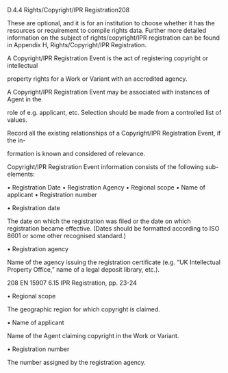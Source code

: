 D.4.4 Rights/Copyright/IPR Registration208

These are optional, and it is for an institution to choose whether it has the resources
or requirement to compile rights data. Further more detailed information on the subject
of  rights/copyright/IPR  registration  can  be  found  in  Appendix  H,  Rights/Copyright/IPR
Registration.

A Copyright/IPR Registration Event is the act of registering copyright or intellectual

property rights for a Work or Variant with an accredited agency.

A Copyright/IPR Registration Event may be associated with instances of Agent in the

role of e.g. applicant, etc. Selection should be made from a controlled list of values.

Record all the existing relationships of a Copyright/IPR Registration Event, if the in-

formation is known and considered of relevance.

Copyright/IPR Registration Event information consists of the following sub-elements:

•	 Registration Date
•	 Registration Agency
•	 Regional scope
•	 Name of applicant
•	 Registration number

•	 Registration date

The date on which the registration was filed or the date on which registration became
effective. (Dates should be formatted according to ISO 8601 or some other recognised
standard.)

•	 Registration agency

Name of the agency issuing the registration certificate (e.g. “UK Intellectual Property
Office,” name of a legal deposit library, etc.).

208 EN 15907 6.15 IPR Registration, pp. 23-24



•	 Regional scope

The geographic region for which copyright is claimed.

•	 Name of applicant

Name of the Agent claiming copyright in the Work or Variant.

•	 Registration number

The number assigned by the registration agency.
